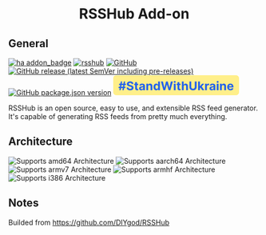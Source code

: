 <div align="center">
<h1>RSSHub Add-on</h1>
</div>

## General

[![ha addon_badge](https://img.shields.io/badge/HA-Addon-blue.svg)](https://developers.home-assistant.io/docs/add-ons)
[![rsshub](https://img.shields.io/badge/RSS-Hub-blue.svg)](https://github.com/andrewjswan/rsshub-addon/)
[![GitHub](https://img.shields.io/github/license/andrewjswan/rsshub-addon?color=blue)](https://github.com/andrewjswan/rsshub-addon/blob/main/LICENSE)
[![GitHub release (latest SemVer including pre-releases)](https://img.shields.io/github/v/release/andrewjswan/rsshub-addon?include_prereleases)](https://github.com/andrewjswan/rsshub-addon/blob/main/rsshub/CHANGELOG.md)
[![GitHub package.json version](https://img.shields.io/github/package-json/v/DIYgod/RSSHub?label=RSSHub%40based)](https://github.com/DIYgod/RSSHub)
[![StandWithUkraine](https://raw.githubusercontent.com/vshymanskyy/StandWithUkraine/main/badges/StandWithUkraine.svg)](https://github.com/vshymanskyy/StandWithUkraine/blob/main/docs/README.md)

RSSHub is an open source, easy to use, and extensible RSS feed generator. It's capable of generating RSS feeds from pretty much everything.

## Architecture

![Supports amd64 Architecture][amd64-shield] ![Supports aarch64 Architecture][aarch64-shield] ![Supports armv7 Architecture][armv7-shield] ![Supports armhf Architecture][armhf-shield] ![Supports i386 Architecture][i386-shield]

## Notes

Builded from https://github.com/DIYgod/RSSHub

[amd64-shield]: https://img.shields.io/badge/amd64-yes-blue.svg
[aarch64-shield]: https://img.shields.io/badge/aarch64-yes-blue.svg
[armv7-shield]: https://img.shields.io/badge/armv7-yes-blue.svg
[armhf-shield]: https://img.shields.io/badge/armhf-no-red.svg
[i386-shield]: https://img.shields.io/badge/i386-no-red.svg
